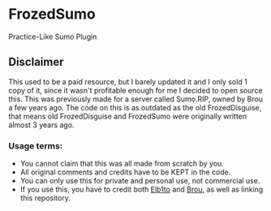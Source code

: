 # FrozedSumo
Practice-Like Sumo Plugin

## Disclaimer
This used to be a paid resource, but I barely updated it and I only sold 1 copy of it, since it wasn't profitable enough for me I decided to open source this. This was previously made for a server called Sumo.RIP, owned by Brou a few years ago. The code on this is as outdated as the old FrozedDisguise, that means old FrozedDisguise and FrozedSumo were originally written almost 3 years ago.

### Usage terms:
  * You cannot claim that this was all made from scratch by you.
  * All original comments and credits have to be KEPT in the code.
  * You can only use this for private and personal use, not commercial use.
  * If you use this, you have to credit both [Elb1to](https://github.com/Elb1to) and [Brou](https://twitter.com/xxbrou4747xx), as well as linking this repository.
